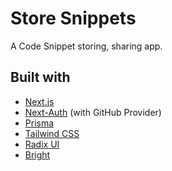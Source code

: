 # Store Snippets

A Code Snippet storing, sharing app.

## Built with

- [Next.js](https://nextjs.org/docs)
- [Next-Auth](https://next-auth.js.org/) (with GitHub Provider)
- [Prisma](https://www.prisma.io/nextjs)
- [Tailwind CSS](https://tailwindcss.com/)
- [Radix UI](https://www.radix-ui.com/)
- [Bright](https://github.com/code-hike/bright)
